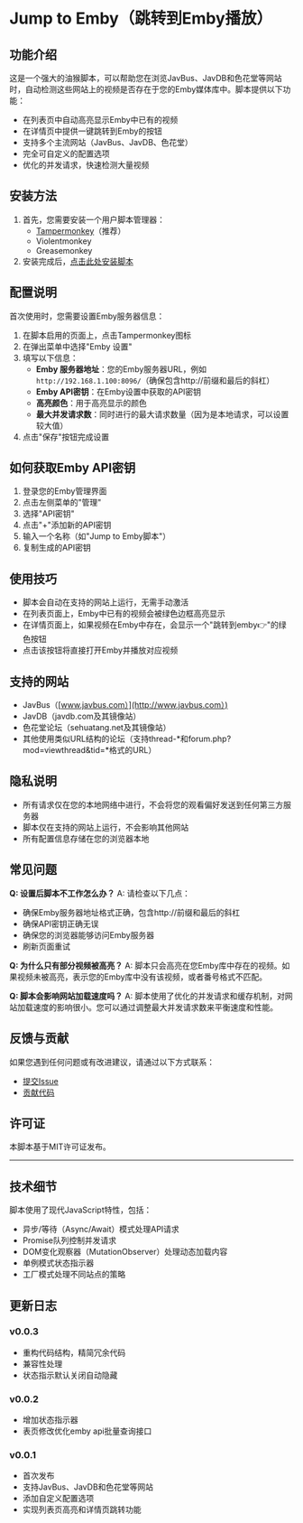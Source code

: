 # Jump to Emby（跳转到Emby播放）

## 功能介绍

这是一个强大的油猴脚本，可以帮助您在浏览JavBus、JavDB和色花堂等网站时，自动检测这些网站上的视频是否存在于您的Emby媒体库中。脚本提供以下功能：

- 在列表页中自动高亮显示Emby中已有的视频
- 在详情页中提供一键跳转到Emby的按钮
- 支持多个主流网站（JavBus、JavDB、色花堂）
- 完全可自定义的配置选项
- 优化的并发请求，快速检测大量视频

## 安装方法

1. 首先，您需要安装一个用户脚本管理器：
   - [Tampermonkey](https://www.tampermonkey.net/)（推荐）
   - Violentmonkey
   - Greasemonkey
2. 安装完成后，[点击此处安装脚本](https://greasyfork.org/scripts/你的脚本ID/跳转到Emby播放)

## 配置说明

首次使用时，您需要设置Emby服务器信息：

1. 在脚本启用的页面上，点击Tampermonkey图标
2. 在弹出菜单中选择"Emby 设置"
3. 填写以下信息：
   - **Emby 服务器地址**：您的Emby服务器URL，例如`http://192.168.1.100:8096/`（确保包含http://前缀和最后的斜杠）
   - **Emby API密钥**：在Emby设置中获取的API密钥
   - **高亮颜色**：用于高亮显示的颜色
   - **最大并发请求数**：同时进行的最大请求数量（因为是本地请求，可以设置较大值）
4. 点击"保存"按钮完成设置

## 如何获取Emby API密钥

1. 登录您的Emby管理界面
2. 点击左侧菜单的"管理"
3. 选择"API密钥"
4. 点击"+"添加新的API密钥
5. 输入一个名称（如"Jump to Emby脚本"）
6. 复制生成的API密钥

## 使用技巧

- 脚本会自动在支持的网站上运行，无需手动激活
- 在列表页面上，Emby中已有的视频会被绿色边框高亮显示
- 在详情页面上，如果视频在Emby中存在，会显示一个"跳转到emby👉"的绿色按钮
- 点击该按钮将直接打开Emby并播放对应视频

## 支持的网站

- JavBus（[www.javbus.com）](http://www.javbus.com）)
- JavDB（javdb.com及其镜像站）
- 色花堂论坛（sehuatang.net及其镜像站）
- 其他使用类似URL结构的论坛（支持thread-*和forum.php?mod=viewthread&tid=*格式的URL）

## 隐私说明

- 所有请求仅在您的本地网络中进行，不会将您的观看偏好发送到任何第三方服务器
- 脚本仅在支持的网站上运行，不会影响其他网站
- 所有配置信息存储在您的浏览器本地

## 常见问题

**Q: 设置后脚本不工作怎么办？** A: 请检查以下几点：

- 确保Emby服务器地址格式正确，包含http://前缀和最后的斜杠
- 确保API密钥正确无误
- 确保您的浏览器能够访问Emby服务器
- 刷新页面重试

**Q: 为什么只有部分视频被高亮？** A: 脚本只会高亮在您Emby库中存在的视频。如果视频未被高亮，表示您的Emby库中没有该视频，或者番号格式不匹配。

**Q: 脚本会影响网站加载速度吗？** A: 脚本使用了优化的并发请求和缓存机制，对网站加载速度的影响很小。您可以通过调整最大并发请求数来平衡速度和性能。

## 反馈与贡献

如果您遇到任何问题或有改进建议，请通过以下方式联系：

- [提交Issue](https://github.com/cgkings/tampermonkey_scripts/issues)
- [贡献代码](https://github.com/cgkings/tampermonkey_scripts)

## 许可证

本脚本基于MIT许可证发布。

------

## 技术细节

脚本使用了现代JavaScript特性，包括：

- 异步/等待（Async/Await）模式处理API请求
- Promise队列控制并发请求
- DOM变化观察器（MutationObserver）处理动态加载内容
- 单例模式状态指示器
- 工厂模式处理不同站点的策略

## 更新日志

### v0.0.3

- 重构代码结构，精简冗余代码
- 兼容性处理
- 状态指示默认关闭自动隐藏

### v0.0.2

- 增加状态指示器
- 表页修改优化emby api批量查询接口

### v0.0.1

- 首次发布
- 支持JavBus、JavDB和色花堂等网站
- 添加自定义配置选项
- 实现列表页高亮和详情页跳转功能
